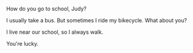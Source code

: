 How do you go to school, Judy?

I usually take a bus. But sometimes I ride my bikecycle. What about you?

I live near our school, so I always walk.

You're lucky.
